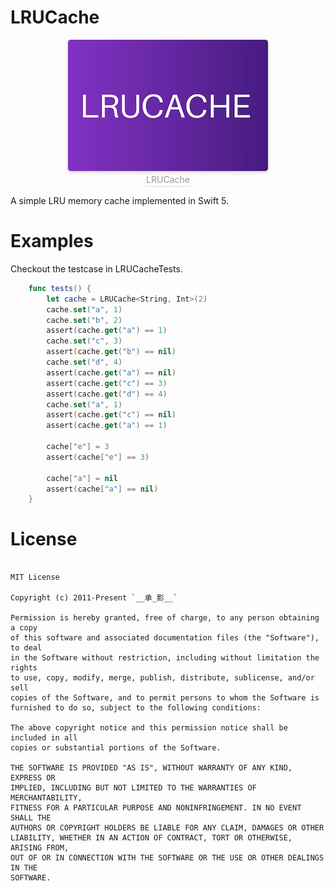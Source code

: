 # LRUCache

<center>
    <img style="border-radius: 0.3125em;
    box-shadow: 0 2px 4px 0 rgba(34,36,38,.12),0 2px 10px 0 rgba(34,36,38,.08);" 
    src="./icon.JPG">
    <br>
    <div style="color:orange; border-bottom: 1px solid #d9d9d9;
    display: inline-block;
    color: #999;
    padding: 2px;">LRUCache</div>
</center>

A simple LRU memory cache implemented in Swift 5.


# Examples

Checkout the testcase in LRUCacheTests.

```swift
    func tests() {
        let cache = LRUCache<String, Int>(2)
        cache.set("a", 1)
        cache.set("b", 2)
        assert(cache.get("a") == 1)
        cache.set("c", 3)
        assert(cache.get("b") == nil)
        cache.set("d", 4)
        assert(cache.get("a") == nil)
        assert(cache.get("c") == 3)
        assert(cache.get("d") == 4)
        cache.set("a", 1)
        assert(cache.get("c") == nil)
        assert(cache.get("a") == 1)
        
        cache["e"] = 3
        assert(cache["e"] == 3)
        
        cache["a"] = nil
        assert(cache["a"] == nil)    
    }

```


# License

```

MIT License

Copyright (c) 2011-Present `__承_影__`

Permission is hereby granted, free of charge, to any person obtaining a copy
of this software and associated documentation files (the "Software"), to deal
in the Software without restriction, including without limitation the rights
to use, copy, modify, merge, publish, distribute, sublicense, and/or sell
copies of the Software, and to permit persons to whom the Software is
furnished to do so, subject to the following conditions:

The above copyright notice and this permission notice shall be included in all
copies or substantial portions of the Software.

THE SOFTWARE IS PROVIDED "AS IS", WITHOUT WARRANTY OF ANY KIND, EXPRESS OR
IMPLIED, INCLUDING BUT NOT LIMITED TO THE WARRANTIES OF MERCHANTABILITY,
FITNESS FOR A PARTICULAR PURPOSE AND NONINFRINGEMENT. IN NO EVENT SHALL THE
AUTHORS OR COPYRIGHT HOLDERS BE LIABLE FOR ANY CLAIM, DAMAGES OR OTHER
LIABILITY, WHETHER IN AN ACTION OF CONTRACT, TORT OR OTHERWISE, ARISING FROM,
OUT OF OR IN CONNECTION WITH THE SOFTWARE OR THE USE OR OTHER DEALINGS IN THE
SOFTWARE.

```